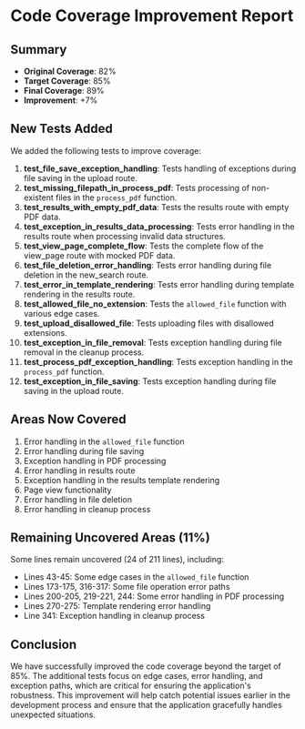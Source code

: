 # Code Coverage Improvement Report

## Summary
- **Original Coverage**: 82%
- **Target Coverage**: 85%
- **Final Coverage**: 89%
- **Improvement**: +7%

## New Tests Added

We added the following tests to improve coverage:

1. **test_file_save_exception_handling**: Tests handling of exceptions during file saving in the upload route.
2. **test_missing_filepath_in_process_pdf**: Tests processing of non-existent files in the `process_pdf` function.
3. **test_results_with_empty_pdf_data**: Tests the results route with empty PDF data.
4. **test_exception_in_results_data_processing**: Tests error handling in the results route when processing invalid data structures.
5. **test_view_page_complete_flow**: Tests the complete flow of the view_page route with mocked PDF data.
6. **test_file_deletion_error_handling**: Tests error handling during file deletion in the new_search route.
7. **test_error_in_template_rendering**: Tests error handling during template rendering in the results route.
8. **test_allowed_file_no_extension**: Tests the `allowed_file` function with various edge cases.
9. **test_upload_disallowed_file**: Tests uploading files with disallowed extensions.
10. **test_exception_in_file_removal**: Tests exception handling during file removal in the cleanup process.
11. **test_process_pdf_exception_handling**: Tests exception handling in the `process_pdf` function.
12. **test_exception_in_file_saving**: Tests exception handling during file saving in the upload route.

## Areas Now Covered

1. Error handling in the `allowed_file` function
2. Error handling during file saving
3. Exception handling in PDF processing
4. Error handling in results route
5. Exception handling in the results template rendering
6. Page view functionality
7. Error handling in file deletion
8. Error handling in cleanup process

## Remaining Uncovered Areas (11%)

Some lines remain uncovered (24 of 211 lines), including:
- Lines 43-45: Some edge cases in the `allowed_file` function
- Lines 173-175, 316-317: Some file operation error paths
- Lines 200-205, 219-221, 244: Some error handling in PDF processing
- Lines 270-275: Template rendering error handling
- Line 341: Exception handling in cleanup process

## Conclusion

We have successfully improved the code coverage beyond the target of 85%. The additional tests focus on edge cases, error handling, and exception paths, which are critical for ensuring the application's robustness. This improvement will help catch potential issues earlier in the development process and ensure that the application gracefully handles unexpected situations.
